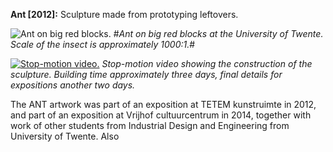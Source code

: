 **Ant [2012]:** Sculpture made from prototyping leftovers.


![Ant on big red blocks.](img/work/ant/ant_on_blocks.jpg)
#*Ant on big red blocks at the University of Twente. Scale of the insect is approximately 1000:1.*#


[![Stop-motion video.](img/work/ant/ant_build_off.jpg)](https://www.youtube.com/embed/EbJBeV-nksY?autoplay=1 "Stop-motion video.")
*Stop-motion video showing the construction of the sculpture. Building time approximately three days, final details for expositions another two days.*


The ANT artwork was part of an exposition at TETEM kunstruimte in 2012, and part of an exposition at Vrijhof cultuurcentrum in 2014, together with work of other students from Industrial Design and Engineering from University of Twente. Also 
